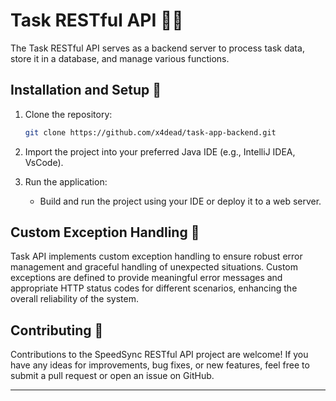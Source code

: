 # Task RESTful API 🚗💨

The Task RESTful API serves as a backend server to process task data, store it in a database, and manage various functions.

## Installation and Setup 🚀

1. Clone the repository:

   ```bash
   git clone https://github.com/x4dead/task-app-backend.git

   ```

2. Import the project into your preferred Java IDE (e.g., IntelliJ IDEA, VsCode).

3. Run the application:

   - Build and run the project using your IDE or deploy it to a web server.

## Custom Exception Handling 🚨

Task API implements custom exception handling to ensure robust error management and graceful handling of unexpected situations. Custom exceptions are defined to provide meaningful error messages and appropriate HTTP status codes for different scenarios, enhancing the overall reliability of the system.

## Contributing 🤝

Contributions to the SpeedSync RESTful API project are welcome! If you have any ideas for improvements, bug fixes, or new features, feel free to submit a pull request or open an issue on GitHub.

---
